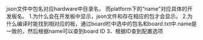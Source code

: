 json文件中包名对应hardware中目录名，
而platform下的“name”对应具体的开发板名。
1.为什么会在开发板中显示，json文件和存在相应的包才会显示。
2.为什么编译时能找到相对应的板，通过board栏中选中的包名和board.txt中.name是一致的，然后根据name可以查到board ID
3、根据ID查到配置选项
